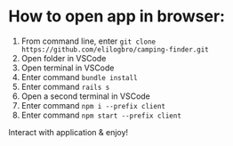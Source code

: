 # How to open app in browser:

1. From command line, enter `git clone https://github.com/elilogbro/camping-finder.git`
2. Open folder in VSCode
3. Open terminal in VSCode
4. Enter command `bundle install`
5. Enter command `rails s`
6. Open a second terminal in VSCode
7. Enter command `npm i --prefix client`
8. Enter command `npm start --prefix client`

Interact with application & enjoy!
